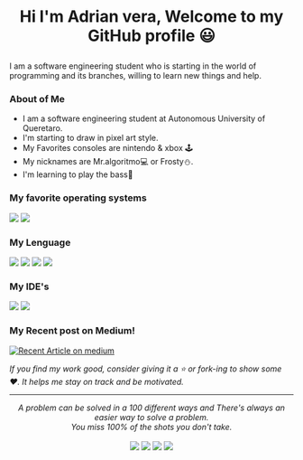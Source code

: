 <h1 align="center"> Hi I'm Adrian vera, Welcome to my GitHub profile  😃 </p></h1>

 I am a software engineering student who is starting in the world of programming and its branches, willing to learn new things and help.

### About of Me
- I am a software engineering student at Autonomous University of Queretaro.
- I'm starting to draw in pixel art style.
- My Favorites consoles are nintendo & xbox 🕹️
- My nicknames are Mr.algoritmo💻 or Frosty⛄.
- I'm learning to play the bass🎸


### My favorite operating systems
<p align="center"> 

<img src="https://img.shields.io/badge/Windows-0078D6?style=for-the-badge&logo=windows&logoColor=white"/></a>
<img src="https://img.shields.io/badge/Android-3DDC84?style=for-the-badge&logo=android&logoColor=white"/></a>

</p>

### My Lenguage

<a href="#"><img src="https://img.shields.io/badge/-C Sharp-0D1117?style=rounded-square&logo=csharp&logoColor=purple"/></a>
<a href="#"><img src="https://img.shields.io/badge/-Java-0D1117?style=rounded-square&logo=java&logoColor=orange"/></a>
<a href="#"><img src="https://img.shields.io/badge/Git-0D1117.svg?style=rounded-square&logo=git&logoColor=Orange"/></a>
<a href="#"><img src="https://img.shields.io/badge/GitHub-0D1117.svg?style=rounded-square&logo=github&logoColor=white"/></a>
</p>

### My IDE's
<a href="#"><img src="https://img.shields.io/badge/VS-0D1117.svg?style=rounded-square&logo=visualstudio&logoColor=purple"/></a>
<a href="#"><img src="https://img.shields.io/badge/Eclipse-0D1117.svg?style=rounded-square&logo=eclipse&logoColor=orange"/></a>


### My Recent post on Medium!
<a target="_blank" href="https://github-readme-medium-recent-article.vercel.app/medium/@thomas_george_thomas/0"><img src="https://github-readme-medium-recent-article.vercel.app/medium/@thomas_george_thomas/0" alt="Recent Article on medium"></img></a>   
    
    
*If you find my work good, consider giving it a :star: or fork-ing to show some :heart:. It helps me stay on track and be motivated.*
<hr>
<p align="center">
   <i>A problem can be solved in a 100 different ways and There's always an easier way to solve a problem.</i>
   <br>
   <i>You miss 100% of the shots you don't take.</i>
   <br>
<br>	
<a target="_blank" href="https://www.linkedin.com/in/thomasgeorgethomas"><img src="https://img.shields.io/badge/-LinkedIn-0077B5?style=for-the-badge&logo=Linkedin&logoColor=white"></img></a>
<a target="_blank" href="mailto:thomasgeorgethomas@gmail.com"><img src="https://img.shields.io/badge/-Gmail-D14836?style=for-the-badge&logo=Gmail&logoColor=white"></img></a>
<a target="_blank" href="https://medium.com/@thomas_george_thomas"><img src="https://img.shields.io/badge/-Medium-12100E?style=for-the-badge&logo=Medium&logoColor=white"></img></a>
<a target="_blank" href="https://twitter.com/Thomas_George_T"><img src="https://img.shields.io/badge/-Twitter-1DA1F2?style=for-the-badge&logo=Twitter&logoColor=white"></img></a>
<br>
</p>